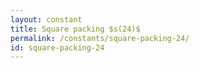 ```yaml
---
layout: constant
title: Square packing $s(24)$
permalink: /constants/square-packing-24/
id: square-packing-24
---
```

